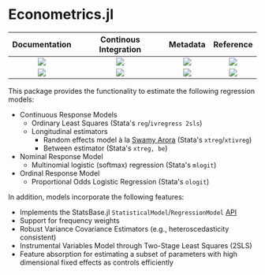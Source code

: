 # Econometrics.jl

| **Documentation** | **Continous Integration** | **Metadata** | **Reference** |
|:-----------------:|:-------------------------:|:-----------------:|:-------------------------:|
| [![][dsi]][dsu]   | [![][bsi]][bsu]           | [![][li]][lu]     | [![][pubi]][pubu]         |
| [![][ddi]][ddu]   | [![][cci]][ccu]           | [![][csi]][lu]     | [![][doii]][doiu]         |

[bsi]: https://github.com/Nosferican/Econometrics.jl/workflows/CI/badge.svg
[bsu]: https://github.com/Nosferican/Econometrics.jl/actions?workflow=CI
[cci]: https://codecov.io/gh/Nosferican/Econometrics.jl/branch/master/graph/badge.svg
[ccu]: https://codecov.io/gh/Nosferican/Econometrics.jl
[dsi]: https://img.shields.io/badge/docs-stable-blue?style=plastic
[dsu]: https://Nosferican.github.io/Econometrics.jl/stable/
[ddi]: https://img.shields.io/badge/docs-dev-blue?style=plastic
[ddu]: https://Nosferican.github.io/Econometrics.jl/dev/
[li]: https://img.shields.io/github/license/Nosferican/Econometrics.jl?style=plastic
[lu]: https://tldrlegal.com/license/-isc-license
[pubu]: https://submissions.juliacon.org/papers/446fde271579d85e0d4c691d54093dbb
[pubi]: https://submissions.juliacon.org/papers/446fde271579d85e0d4c691d54093dbb/status.svg
[doiu]: https://doi.org/10.5281/zenodo.3379185
[doii]: https://zenodo.org/badge/DOI/10.5281/zenodo.3379185.svg
[csi]: https://img.shields.io/github/commits-since/Nosferican/Econometrics.jl/v0.2.4

This package provides the functionality to estimate the following regression models:

- Continuous Response Models
  - Ordinary Least Squares (Stata's `reg`/`ivregress 2sls`)
  - Longitudinal estimators
    - Random effects model à la [Swamy Arora](https://dx.doi.org/10.2307/1909405) (Stata's `xtreg`/`xtivreg`)
    - Between estimator (Stata's `xtreg, be`)
- Nominal Response Model
  - Multinomial logistic (softmax) regression (Stata's `mlogit`)
- Ordinal Response Model
  - Proportional Odds Logistic Regression (Stata's `ologit`)

In addition, models incorporate the following features:
  - Implements the StatsBase.jl `StatisticalModel`/`RegressionModel` [API](http://juliastats.github.io/StatsBase.jl/latest/statmodels/)
  - Support for frequency weights
  - Robust Variance Covariance Estimators (e.g., heteroscedasticity consistent)
  - Instrumental Variables Model through Two-Stage Least Squares (2SLS)
  - Feature absorption for estimating a subset of parameters with high dimensional fixed effects as controls efficiently
